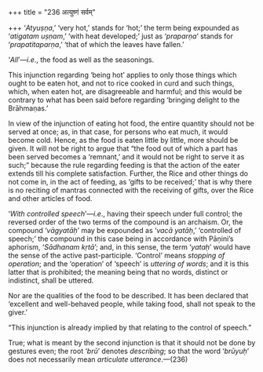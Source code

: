+++
title = "236 अत्युष्णं सर्वम्"

+++
‘*Atyuṣṇa*,’ ‘very hot,’ stands for ‘hot;’ the term being expounded as
‘*atigatam uṣṇam*,’ ‘with heat developed;’ just as ‘*praparṇa*’ stands
for ‘*prapatitaparṇa*,’ ‘that of which the leaves have fallen.’

‘*All*’—*i.e*., the food as well as the seasonings.

This injunction regarding ‘being hot’ applies to only those things which
ought to be eaten hot, and not to rice cooked in curd and such things,
which, when eaten hot, are disagreeable and harmful; and this would be
contrary to what has been said before regarding ‘bringing delight to the
Brāhmaṇas.’

In view of the injunction of eating hot food, the entire quantity should
not be served at once; as, in that case, for persons who eat much, it
would become cold. Hence, as the food is eaten little by little, more
should be given. It will not be right to argue that “the food out of
which a part has been served becomes a ‘remnant,’ and it would not be
right to serve it as such;” because the rule regarding feeding is that
the action of the eater extends till his complete satisfaction. Further,
the Rice and other things do not come in, in the act of feeding, as
‘gifts to be received;’ that is why there is no reciting of mantras
connected with the receiving of gifts, over the Rice and other articles
of food.

‘*With controlled speech*’—*i.e*., having their speech under full
control; the reversed order of the two terms of the compound is an
archaism. Or, the compound ‘*vāgyatāḥ*’ may be expounded as ‘*vacā
yatāḥ*,’ ‘controlled of speech;’ the compound in this case being in
accordance with Pāṇini’s aphorism, ‘*Sādhanam kṛtā*’; and, in this
sense, the term ‘*yataḥ*’ would have the sense of the active
past-participle. ‘Control’ means *stopping of operation*; and the
‘operation’ of ‘speech’ is *uttering of words*; and it is this latter
that is prohibited; the meaning being that no words, distinct or
indistinct, shall be uttered.

Nor are the qualities of the food to be described. It has been declared
that ‘excellent and well-behaved people, while taking food, shall not
speak to the giver.’

“This injunction is already implied by that relating to the control of
speech.”

True; what is meant by the second injunction is that it should not be
done by gestures even; the root ‘*brū*’ denotes *describing*; so that
the word ‘*brūyuḥ*’ does not necessarily mean *articulate
utterance*.—(236)


